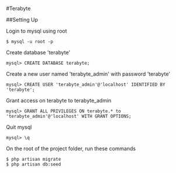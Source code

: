 #Terabyte

##Setting Up


Login to mysql using root

```
$ mysql -u root -p
```


Create database 'terabyte'

```
mysql> CREATE DATABASE terabyte;
```


Create a new user named 'terabyte_admin' with password 'terabyte'

```
mysql> CREATE USER 'terabyte_admin'@'localhost' IDENTIFIED BY 'terabyte';
```


Grant access on terabyte to terabyte_admin
```
mysql> GRANT ALL PRIVILEGES ON terabyte.* to 'terabyte_admin'@'localhost' WITH GRANT OPTIONS;
```

Quit mysql
```
mysql> \q
```

On the root of the project folder, run these commands
```
$ php artisan migrate
$ php artisan db:seed
```
